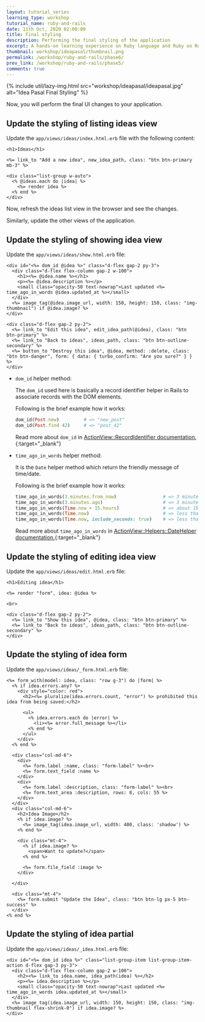 ```yaml
---
layout: tutorial_series
learning_type: workshop
tutorial_name: ruby-and-rails
date: 11th Oct, 2020 02:00:00
title: Final styling
description: Performing the final styling of the application
excerpt: A hands-on learning experience on Ruby language and Ruby on Rails framework
thumbnail: workshop/ideapasal/thumbnail.png
permalink: /workshop/ruby-and-rails/phase6/
prev_link: /workshop/ruby-and-rails/phase5/
comments: true
---
```


{% include util/lazy-img.html src="workshop/ideapasal/ideapasal.jpg" alt="Idea Pasal Final Styling" %}

Now, you will perform the final UI changes to your application.

## Update the styling of listing ideas view

Update the `app/views/ideas/index.html.erb` file with the following content:

```erb
<h1>Ideas</h1>

<%= link_to "Add a new idea", new_idea_path, class: "btn btn-primary mb-3" %>

<div class="list-group w-auto">
  <% @ideas.each do |idea| %>
    <%= render idea %>
  <% end %>
</div>
```

Now, refresh the ideas list view in the browser and see the changes.

Similarly, update the other views of the application.

## Update the styling of showing idea view

Update the `app/views/ideas/show.html.erb` file:

```erb
<div id="<%= dom_id @idea %>" class="d-flex gap-2 py-3">
  <div class="d-flex flex-column gap-2 w-100">
    <h1><%= @idea.name %></h1>
    <p><%= @idea.description %></p>
    <small class="opacity-50 text-nowrap">Last updated <%= time_ago_in_words @idea.updated_at %></small>
  </div>
  <%= image_tag(@idea.image_url, width: 150, height: 150, class: "img-thumbnail") if @idea.image? %>
</div>

<div class="d-flex gap-2 py-2">
  <%= link_to "Edit this idea", edit_idea_path(@idea), class: "btn btn-primary" %>
  <%= link_to "Back to ideas", ideas_path, class: "btn btn-outline-secondary" %>
  <%= button_to "Destroy this idea", @idea, method: :delete, class: "btn btn-danger", form: { data: { turbo_confirm: "Are you sure?" } } %>
</div>
```

- `dom_id` helper method:

  The `dom_id` used here is basically a record identifier helper in Rails to associate records with the DOM elements.

  Following is the brief example how it works:

  ```ruby
  dom_id(Post.new)         # => "new_post"
  dom_id(Post.find 42)     # => "post_42"
  ```

  Read more about `dom_id` in [ActionView::RecordIdentifier documentation.](https://api.rubyonrails.org/classes/ActionView/RecordIdentifier.html){:target="_blank"}

- `time_ago_in_words` helper method:

  It is the `Date` helper method which return the friendly message of time/date.

  Following is the brief example how it works:

  ```ruby
  time_ago_in_words(3.minutes.from_now)                 # => 3 minutes
  time_ago_in_words(3.minutes.ago)                      # => 3 minutes
  time_ago_in_words(Time.now - 15.hours)                # => about 15 hours
  time_ago_in_words(Time.now)                           # => less than a minute
  time_ago_in_words(Time.now, include_seconds: true)    # => less than 5 seconds
  ```

  Read more about `time_ago_in_words` in [ActionView::Helpers::DateHelper documentation.](https://api.rubyonrails.org/v7.0.4.2/classes/ActionView/Helpers/DateHelper.html#method-i-time_ago_in_words){:target="_blank"}

## Update the styling of editing idea view

Update the `app/views/ideas/edit.html.erb` file:

```erb
<h1>Editing idea</h1>

<%= render "form", idea: @idea %>

<br>

<div class="d-flex gap-2 py-2">
  <%= link_to "Show this idea", @idea, class: "btn btn-primary" %>
  <%= link_to "Back to ideas", ideas_path, class: "btn btn-outline-secondary" %>
</div>
```

## Update the styling of idea form

Update the `app/views/ideas/_form.html.erb` file:

```erb
<%= form_with(model: idea, class: "row g-3") do |form| %>
  <% if idea.errors.any? %>
    <div style="color: red">
      <h2><%= pluralize(idea.errors.count, "error") %> prohibited this idea from being saved:</h2>

      <ul>
        <% idea.errors.each do |error| %>
          <li><%= error.full_message %></li>
        <% end %>
      </ul>
    </div>
  <% end %>

  <div class="col-md-6">
    <div>
      <%= form.label :name, class: "form-label" %><br>
      <%= form.text_field :name %>
    </div>
    <div>
      <%= form.label :description, class: "form-label" %><br>
      <%= form.text_area :description, rows: 8, cols: 55 %>
    </div>
  </div>
  <div class="col-md-6">
    <h2>Idea Image</h2>
    <% if idea.image? %>
      <%= image_tag(idea.image_url, width: 400, class: 'shadow') %>
    <% end %>

    <div class="mt-4">
      <% if idea.image? %>
        <span>Want to update?</span>
      <% end %>

      <%= form.file_field :image %>
    </div>

  </div>

  <div class="mt-4">
    <%= form.submit "Update the Idea", class: "btn btn-lg px-5 btn-success" %>
  </div>
<% end %>
```

## Update the styling of idea partial

Update the `app/views/ideas/_idea.html.erb` file:

```erb
<div id="<%= dom_id idea %>" class="list-group-item list-group-item-action d-flex gap-3 py-3">
  <div class="d-flex flex-column gap-2 w-100">
    <h2><%= link_to idea.name, idea_path(idea) %></h2>
    <p><%= idea.description %></p>
    <small class="opacity-50 text-nowrap">Last updated <%= time_ago_in_words idea.updated_at %></small>
  </div>
  <%= image_tag(idea.image_url, width: 150, height: 150, class: "img-thumbnail flex-shrink-0") if idea.image? %>
</div>
```
